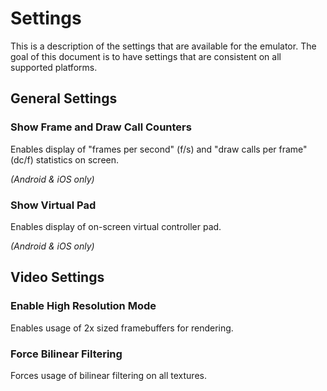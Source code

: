# Settings

This is a description of the settings that are available for the emulator. The goal of this document is to have settings that are consistent on all supported platforms.

## General Settings

### Show Frame and Draw Call Counters

Enables display of "frames per second" (f/s) and "draw calls per frame" (dc/f) statistics on screen.

*(Android & iOS only)*

### Show Virtual Pad

Enables display of on-screen virtual controller pad.

*(Android & iOS only)*

## Video Settings

### Enable High Resolution Mode

Enables usage of 2x sized framebuffers for rendering.

### Force Bilinear Filtering

Forces usage of bilinear filtering on all textures.
